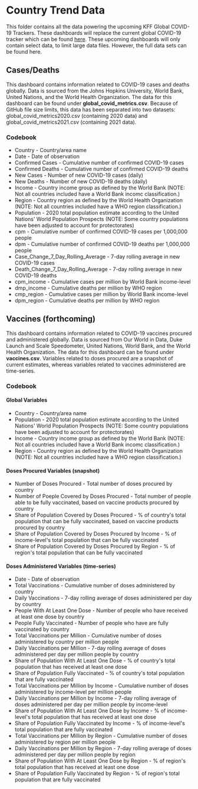 # Country Trend Data
This folder contains all the data powering the upcoming KFF Global COVID-19 Trackers. These dashboards will replace the current global COVID-19 tracker which can be found [here](https://www.kff.org/coronavirus-covid-19/fact-sheet/coronavirus-tracker/). These upcoming dashboards will only contain select data, to limit large data files. However, the full data sets can be found here. 

## Cases/Deaths
This dashboard contains information related to COVID-19 cases and deaths globally. Data is sourced from the Johns Hopkins University, World Bank, United Nations, and the World Health Organization. The data for this dashboard can be found under **global_covid_metrics.csv**. Because of GitHub file size limits, this data has been separated into two datasets: global_covid_metrics2020.csv (containing 2020 data) and global_covid_metrics2021.csv (containing 2021 data). 

### Codebook

- Country - Country/area name
- Date - Date of observation
- Confirmed Cases - Cumulative number of confirmed COVID-19 cases
- Confirmed Deaths - Cumulative number of confirmed COVID-19 deaths
- New Cases - Number of new COVID-19 cases (daily)
- New Deaths - Number of new COVID-19 deaths (daily)
- Income - Country income group as defined by the World Bank (NOTE: Not all countries included have a World Bank incomc classification.)
- Region - Country region as defined by the World Health Organization (NOTE: Not all countries included have a WHO region classification.)
- Population - 2020 total population estimate according to the United Nations' World Population Prospects (NOTE: Some country populations have been adjusted to account for protectorates)
- cpm - Cumulative number of confirmed COVID-19 cases per 1,000,000 people
- dpm - Cumulative number of confirmed COVID-19 deaths per 1,000,000 people
- Case_Change_7_Day_Rolling_Average - 7-day rolling average in new COVID-19 cases
- Death_Change_7_Day_Rolling_Average - 7-day rolling average in new COVID-19 deaths
- cpm_income - Cumulative cases per million by World Bank income-level
- dmp_income - Cumulative deaths per million by WHO region
- cmp_region - Cumulative cases per million by World Bank income-level
- dpm_region - Cumulative deaths per million by WHO region

## Vaccines (forthcoming)
This dashboard contains information related to COVID-19 vaccines procured and administered globally. Data is sourced from Our World in Data, Duke Launch and Scale Speedometer, United Nations, World Bank, and the World Health Organization. The data for this dashboard can be found under **vaccines.csv**. Variables related to doses procured are a snapshot of current estimates, whereas variables related to vaccines administered are time-series. 

### Codebook
#### Global Variables
- Country - Country/area name
- Population - 2020 total population estimate according to the United Nations' World Population Prospects (NOTE: Some country populations have been adjusted to account for protectorates)
- Income - Country income group as defined by the World Bank (NOTE: Not all countries included have a World Bank incomc classification.)
- Region - Country region as defined by the World Health Organization (NOTE: Not all countries included have a WHO region classification.)

#### Doses Procured Variables (snapshot)
- Number of Doses Procured - Total number of doses procured by country
- Number of Poeple Covered by Doses Procured - Total number of people able to be fully vaccinated, based on vaccine products procured by country
- Share of Population Covered by Doses Procured - % of country's total population that can be fully vaccinated, based on vaccine products procured by country
- Share of Population Covered by Doses Procured by Income - % of income-level's total population that can be fully vaccinated
- Share of Population Covered by Doses Procured by Region - % of region's total population that can be fully vaccinated

#### Doses Administered Variables (time-series)
- Date - Date of observation
- Total Vaccinations - Cumulative number of doses administered by country
- Daily Vaccinations - 7-day rolling average of doses administered per day by country
- People With At Least One Dose - Number of people who have received at least one dose by country
- People Fully Vaccinated - Number of people who have are fully vaccinated by country
- Total Vaccinations per Million - Cumulative number of doses administered by country per million people
- Daily Vaccinations per Million - 7-day rolling average of doses administered per day per million people by country
- Share of Population With At Least One Dose - % of country's total population that has received at least one dose
- Share of Population Fully Vaccinated - % of country's total population that are fully vaccinated
- Total Vaccinations per Million by Income - Cumulative number of doses administered by income-level per million people
- Daily Vaccinations per Million by Income - 7-day rolling average of doses administered per day per million people by income-level
- Share of Population With At Least One Dose by Income - % of income-level's total population that has received at least one dose
- Share of Population Fully Vaccinated by Income - % of income-level's total population that are fully vaccinated
- Total Vaccinations per Million by Region - Cumulative number of doses administered by region per million people
- Daily Vaccinations per Million by Region - 7-day rolling average of doses administered per day per million people by region
- Share of Population With At Least One Dose by Region - % of region's total population that has received at least one dose
- Share of Population Fully Vaccinated by Region - % of region's total population that are fully vaccinated


